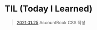 # TIL (Today I Learned)

> [2021.01.25](https://github.com/soi-ha/Studying/blob/main/TIL/2021.01.25.md) AccountBook CSS 작성
